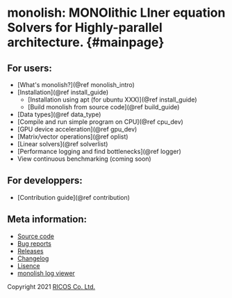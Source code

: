 # monolish: MONOlithic LIner equation Solvers for Highly-parallel architecture. {#mainpage}

## For users:
- [What's monolish?](@ref monolish_intro)
- [Installation](@ref install_guide)
  - [Installation using apt (for ubuntu XXX)](@ref install_guide)
  - [Build monolish from source code](@ref build_guide)
- [Data types](@ref data_type)
- [Compile and run simple program on CPU](@ref cpu_dev)
- [GPU device acceleration](@ref gpu_dev)
- [Matrix/vector operations](@ref oplist)
- [Linear solvers](@ref solverlist)
- [Performance logging and find bottlenecks](@ref logger)
- View continuous benchmarking (coming soon)

## For developpers:
- [Contribution guide](@ref contribution) 

## Meta information:
- [Source code](https://github.com/ricosjp/monolish/)
- [Bug reports](https://github.com/ricosjp/monolish/issues)
- [Releases](https://github.com/ricosjp/monolish/releases)
- [Changelog](https://github.com/ricosjp/monolish/blob/master/CHANGELOG.md)
- [Lisence](https://github.com/ricosjp/monolish/blob/master/LICENSE)
- [monolish log viewer](https://pypi.org/project/monolish-log-viewer/)

Copyright 2021 [RICOS Co. Ltd.](https://www.ricos.co.jp/)
